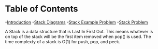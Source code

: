 # Table of Contents
-[Introduction](#Introduction)
-[Stack Diagrams](#Diagrams)
-[Stack Example Problem](#Example)
-[Stack Problem](#Problem)

A Stack is a data structure that is Last In First Out. This means whatever is on top of the stack will be the first item removed when pop() is used. The time complexty of a stack is O(1) for push, pop, and peek.


